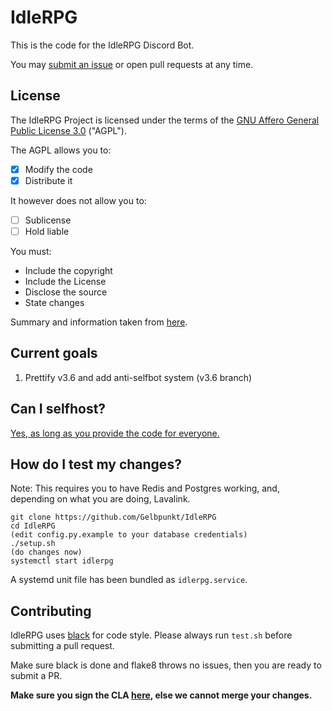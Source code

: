 # IdleRPG

This is the code for the IdleRPG Discord Bot.

You may [submit an issue](https://github.com/Gelbpunkt/IdleRPG/issues) or open pull requests at any time.

## License

The IdleRPG Project is licensed under the terms of the [GNU Affero General Public License 3.0](https://github.com/Gelbpunkt/IdleRPG/blob/v3.6/LICENSE.md) ("AGPL").

The AGPL allows you to:
- [x] Modify the code
- [x] Distribute it

It however does not allow you to:
- [ ] Sublicense
- [ ] Hold liable

You must:
- Include the copyright
- Include the License
- Disclose the source
- State changes

Summary and information taken from [here](https://tldrlegal.com/license/gnu-affero-general-public-license-v3-(agpl-3.0)).

## Current goals

1. Prettify v3.6 and add anti-selfbot system (v3.6 branch)

## Can I selfhost?

[Yes, as long as you provide the code for everyone.](https://github.com/Gelbpunkt/IdleRPG/blob/v3.5/LICENSE.md#13-remote-network-interaction-use-with-the-gnu-general-public-license)

## How do I test my changes?

Note: This requires you to have Redis and Postgres working, and, depending on what you are doing, Lavalink.

```
git clone https://github.com/Gelbpunkt/IdleRPG
cd IdleRPG
(edit config.py.example to your database credentials)
./setup.sh
(do changes now)
systemctl start idlerpg
```

A systemd unit file has been bundled as `idlerpg.service`.

## Contributing

IdleRPG uses [black](https://github.com/ambv/black) for code style. Please always run `test.sh` before submitting a pull request.

Make sure black is done and flake8 throws no issues, then you are ready to submit a PR.

**Make sure you sign the CLA [here](https://cla-assistant.io/Gelbpunkt/IdleRPG), else we cannot merge your changes.**
